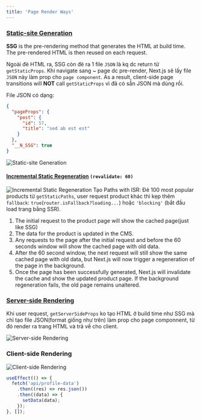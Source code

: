 ```yaml
---
title: 'Page Render Ways'
---
```


### [Static-site Generation](https://nextjs.org/docs/basic-features/pages#static-generation-recommended)

**SSG** is the pre-rendering method that generates the HTML at build time. The pre-rendered HTML is then reused on each request.

Ngoài đẻ HTML ra, SSG còn đẻ ra 1 file `JSON` là kq dc return từ `getStaticProps`. Khi navigate sang ~ page dc pre-render, Next.js sẽ lấy file `JSON` này làm prop cho `page component`. As a result, client-side page transitions will **NOT** call `getStaticProps` vì đã có sẵn JSON mà dùng rồi.

File JSON có dạng:

```json
{
  "pageProps": {
    "post": {
      "id": 57,
      "title": "sed ab est est"
    }
  },
  "__N_SSG": true
}
```

![Static-site Generation](https://nextjs.org/static/images/learn/data-fetching/static-generation.png)

#### [Incremental Static Regeneration](https://vercel.com/docs/concepts/next.js/incremental-static-regeneration) `(revalidate: 60)`

![Incremental Static Regeneration](https://vercel.com/_next/image?url=%2Fdocs-proxy%2Fstatic%2Fdocs%2Fconcepts%2Fnext.js%2Fisr%2Fregeneration.png&w=1080&q=75)
Tạo Paths with ISR: Đẻ 100 most popular products từ `getStaticPaths`, user request product khác thì kẹp thêm `fallback`: `true`(`router.isFallback?loading...`) hoặc `'blocking'` (bắt đầu load trang bằng SSR).

1. The initial request to the product page will show the cached page(just like SSG)
2. The data for the product is updated in the CMS.
3. Any requests to the page after the initial request and before the 60 seconds window will show the cached page with old data.
4. After the 60 second window, the next request will still show the same cached page with old data, but Next.js will now trigger a regeneration of the page in the background.
5. Once the page has been successfully generated, Next.js will invalidate the cache and show the updated product page. If the background regeneration fails, the old page remains unaltered.

### [Server-side Rendering](https://nextjs.org/docs/basic-features/pages#server-side-rendering)

Khi user request, `getServerSideProps` ko tạo HTML ở build time như SSG mà chỉ tạo file JSON(format giống như trên) làm prop cho page componnent, từ đó render ra trang HTML và trả về cho client.

![Server-side Rendering](https://nextjs.org/static/images/learn/data-fetching/server-side-rendering.png)

### Client-side Rendering

![Client-side Rendering](https://nextjs.org/static/images/learn/data-fetching/client-side-rendering.png)

```jsx
useEffect(() => {
  fetch('api/profile-data')
    .then((res) => res.json())
    .then((data) => {
      setData(data);
    });
}, []);
```
